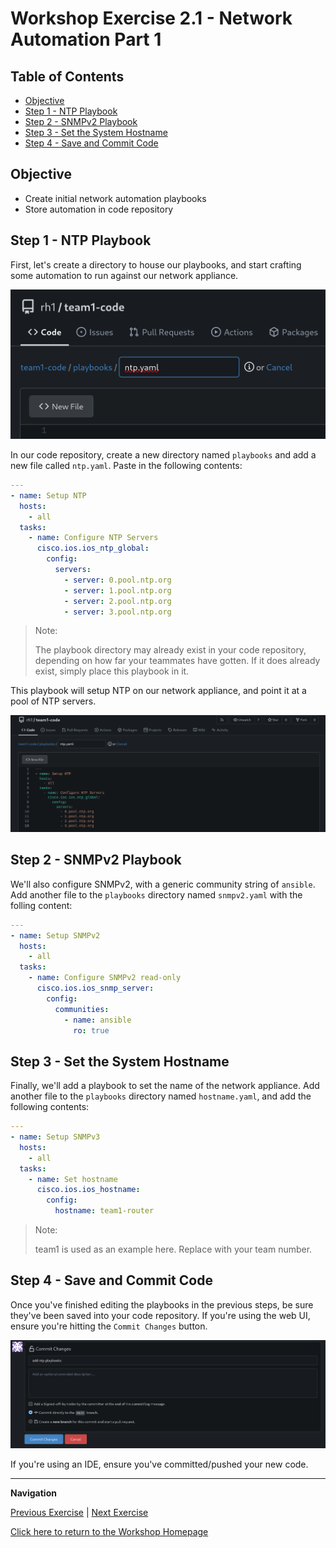 # Workshop Exercise 2.1 - Network Automation Part 1

## Table of Contents

* [Objective](#objective)
* [Step 1 - NTP Playbook](#step-1---ntp-playbook)
* [Step 2 - SNMPv2 Playbook](#step-2---snmpv2-playbook)
* [Step 3 - Set the System Hostname](#step-3---set-the-system-hostname)
* [Step 4 - Save and Commit Code](#step-4---save-and-commit-code)

## Objective

* Create initial network automation playbooks
* Store automation in code repository

## Step 1 - NTP Playbook
First, let's create a directory to house our playbooks, and start crafting some automation to run against our network appliance.

![Gitea Add Directory](../.images/gitea-adding-directory.png)

In our code repository, create a new directory named `playbooks` and add a new file called `ntp.yaml`. Paste in the following contents:
```yaml
---
- name: Setup NTP
  hosts:
    - all
  tasks:
    - name: Configure NTP Servers
      cisco.ios.ios_ntp_global:
        config:
          servers:
            - server: 0.pool.ntp.org
            - server: 1.pool.ntp.org
            - server: 2.pool.ntp.org
            - server: 3.pool.ntp.org
```

> Note:
>
> The playbook directory may already exist in your code repository, depending on how far your teammates have gotten. If it does already exist, simply place this playbook in it.

This playbook will setup NTP on our network appliance, and point it at a pool of NTP servers.

![Gitea NTP Playbook](../.images/gitea-ntp-playbook.png)


## Step 2 - SNMPv2 Playbook
We'll also configure SNMPv2, with a generic community string of `ansible`. Add another file to the `playbooks` directory named `snmpv2.yaml` with the folling content:

```yaml
---
- name: Setup SNMPv2
  hosts:
    - all
  tasks:
    - name: Configure SNMPv2 read-only
      cisco.ios.ios_snmp_server:
        config:
          communities:
            - name: ansible
              ro: true
```

## Step 3 - Set the System Hostname
Finally, we'll add a playbook to set the name of the network appliance. Add another file to the `playbooks` directory named `hostname.yaml`, and add the following contents:
```yaml
---
- name: Setup SNMPv3
  hosts:
    - all
  tasks:
    - name: Set hostname
      cisco.ios.ios_hostname:
        config:
          hostname: team1-router
```

> Note:
>
> team1 is used as an example here. Replace with your team number.

## Step 4 - Save and Commit Code
Once you've finished editing the playbooks in the previous steps, be sure they've been saved into your code repository. If you're using the web UI, ensure you're hitting the `Commit Changes` button.

![Gitea Commit Code](../.images/gitea-commit-changes.png)

If you're using an IDE, ensure you've committed/pushed your new code.


---
**Navigation**

[Previous Exercise](../1.1-initialize-appliance/) | [Next Exercise](../2.2-network-automation-part-2/)

[Click here to return to the Workshop Homepage](../../README.md)
